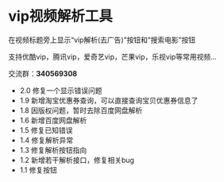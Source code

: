 # vip视频解析工具


在视频标题旁上显示“vip解析(去广告)”按钮和“搜索电影”按钮

支持优酷vip，腾讯vip，爱奇艺vip，芒果vip，乐视vip等常用视频...

交流群：**340569308**


* 2.0 修复一个显示错误问题
* 1.9 新增淘宝优惠券查询，可以直接查询宝贝优惠券信息了
* 1.8 因版权问题，暂时去除百度网盘解析
* 1.6 新增百度网盘解析
* 1.5 修复已知错误
* 1.4 修复解析异常
* 1.3 修复解析按钮指向
* 1.2 新增若干解析接口，修复相关bug
* 1.1 修复按钮